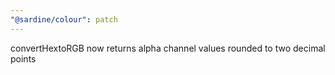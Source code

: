 ```yaml
---
"@sardine/colour": patch
---
```


convertHextoRGB now returns alpha channel values rounded to two decimal points
